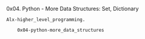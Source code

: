 0x04. Python - More Data Structures: Set, Dictionary

    Alx-higher_level_programming.
      
        0x04-python-more_data_structures
